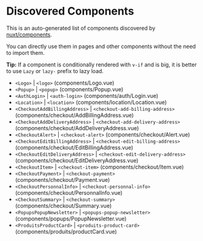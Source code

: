 # Discovered Components

This is an auto-generated list of components discovered by [nuxt/components](https://github.com/nuxt/components).

You can directly use them in pages and other components without the need to import them.

**Tip:** If a component is conditionally rendered with `v-if` and is big, it is better to use `Lazy` or `lazy-` prefix to lazy load.

- `<Logo>` | `<logo>` (components/Logo.vue)
- `<Popup>` | `<popup>` (components/Popup.vue)
- `<AuthLogin>` | `<auth-login>` (components/auth/Login.vue)
- `<Location>` | `<location>` (components/location/Location.vue)
- `<CheckoutAddBillingAddress>` | `<checkout-add-billing-address>` (components/checkout/AddBillingAddress.vue)
- `<CheckoutAddDeliveryAddress>` | `<checkout-add-delivery-address>` (components/checkout/AddDeliveryAddress.vue)
- `<CheckoutAlert>` | `<checkout-alert>` (components/checkout/Alert.vue)
- `<CheckoutEditBillingAddress>` | `<checkout-edit-billing-address>` (components/checkout/EditBillingAddress.vue)
- `<CheckoutEditDeliveryAddress>` | `<checkout-edit-delivery-address>` (components/checkout/EditDeliveryAddress.vue)
- `<CheckoutItem>` | `<checkout-item>` (components/checkout/Item.vue)
- `<CheckoutPayment>` | `<checkout-payment>` (components/checkout/Payment.vue)
- `<CheckoutPersonnalInfo>` | `<checkout-personnal-info>` (components/checkout/PersonnalInfo.vue)
- `<CheckoutSummary>` | `<checkout-summary>` (components/checkout/Summary.vue)
- `<PopupsPopupNewsletter>` | `<popups-popup-newsletter>` (components/popups/PopupNewsletter.vue)
- `<ProduitsProductCard>` | `<produits-product-card>` (components/produits/productCard.vue)
